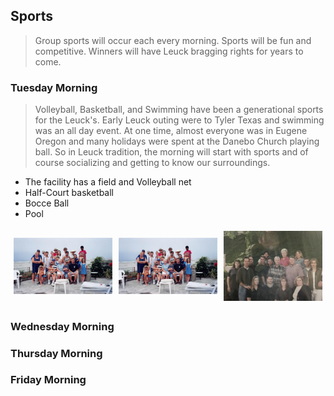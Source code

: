 <!--- This section is Cascading Style Sheet (CSS) and applies to HTML -->
<style>
/* "row style" is flexible size and aligns pictures in center */
.row {
  align-items: center;
  display: flex;
}

/* "column style" is one-third of the width with padding */
.column {
  flex: 33.33%;
  padding: 5px;
}
</style>

## Sports
> Group sports will occur each every morning.  Sports will be fun and competitive.  Winners will have Leuck bragging rights for years to come.

### Tuesday Morning
> Volleyball, Basketball, and Swimming have been a generational sports for the Leuck's.  Early Leuck outing were to Tyler Texas and swimming was an all day event.  At one time, almost everyone was in Eugene Oregon and many holidays were spent at the Danebo Church playing ball.  So in Leuck tradition, the morning will start with sports and of course socializing and getting to know our surroundings.  
- The facility has a field and Volleyball net
- Half-Court basketball
- Bocce Ball
- Pool

<div class="row"> <!--- make a new row -->
  <!-- each column is one-third of width -->
  <div class="column">
    <img src="/images/leuck_mexico.jpg" alt="1996" style="width:100%">
  </div>
  <div class="column">
    <img src="/images/leuck_mexico.jpg" alt="1996" style="width:100%">
  </div>
  <div class="column">
    <img src="/images/leuck_clan.jpg" alt="1999" style="width:100%">
  </div>
</div>

### Wednesday Morning

### Thursday Morning

### Friday Morning